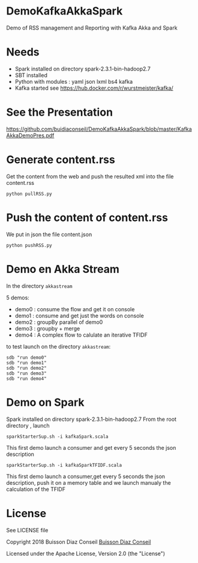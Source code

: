 # DemoKafkaAkkaSpark
Demo of RSS management and Reporting with Kafka Akka and Spark

# Needs 
- Spark installed on directory spark-2.3.1-bin-hadoop2.7
- SBT installed
- Python with modules : yaml json lxml bs4 kafka
- Kafka started
    see https://hub.docker.com/r/wurstmeister/kafka/

# See the Presentation
https://github.com/buidiaconseil/DemoKafkaAkkaSpark/blob/master/KafkaAkkaDemoPres.pdf

# Generate content.rss
Get the content from the web and push the resulted xml into the file content.rss

    python pullRSS.py

# Push the content of content.rss
We put in json the file content.json

    python pushRSS.py

# Demo en Akka Stream
In the directory `akkastream`

5 demos:
- demo0 : consume the flow and get it on console
- demo1 : consume and get just the words on console
- demo2 : groupBy parallel of demo0
- demo3 : groupby + merge
- demo4 : A complex flow to calulate an iterative TFIDF

to test launch on the directory `akkastream`:

    sdb "run demo0"
    sdb "run demo1"
    sdb "run demo2"
    sdb "run demo3"
    sdb "run demo4"

# Demo on Spark
Spark installed on directory spark-2.3.1-bin-hadoop2.7
From the root directory , launch 

    sparkStarterSup.sh -i kafkaSpark.scala

This first demo launch a consumer and get every 5 seconds the json description

    sparkStarterSup.sh -i kafkaSparkTFIDF.scala
    
This first demo launch a consumer,get every 5 seconds the json description, push it on a memory table and we launch manualy the calculation of the TFIDF

# License
See LICENSE file

 Copyright 2018 Buisson Diaz Conseil [Buisson Diaz Conseil](http://www.buissondiaz.com)
 
 Licensed under the Apache License, Version 2.0 (the "License")






